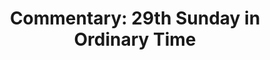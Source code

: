 ---
title: "Commentary: 29th Sunday in Ordinary Time"
layout: reader
description: "Theme: The sacred scripture, source of wisdom"
feature_image: posts/commentary-ordinary-time.jpg
category: commentary
published: true
---